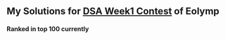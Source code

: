 ## My Solutions for [DSA Week1 Contest](https://www.eolymp.com/en/contests/23897) of Eolymp

#### Ranked in top 100 currently
